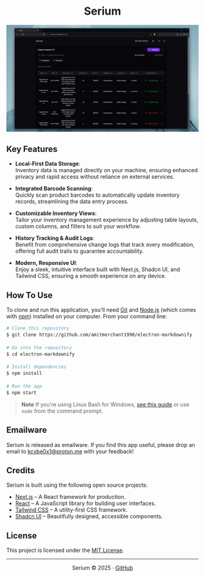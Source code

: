 
<h1 align="center">
  Serium
</h1>

<div align="center">
  <img src="/public/imgs/screenshot-inventory.png" alt="Serium Inventory Management Interface" width="800">
</div>

## Key Features

- **Local-First Data Storage**:  
  Inventory data is managed directly on your machine, ensuring enhanced privacy and rapid access without reliance on external services.

- **Integrated Barcode Scanning**:  
  Quickly scan product barcodes to automatically update inventory records, streamlining the data entry process.

- **Customizable Inventory Views**:  
  Tailor your inventory management experience by adjusting table layouts, custom columns, and filters to suit your workflow.

- **History Tracking & Audit Logs**:  
  Benefit from comprehensive change logs that track every modification, offering full audit trails to guarantee accountability.

- **Modern, Responsive UI**:  
  Enjoy a sleek, intuitive interface built with Next.js, Shadcn UI, and Tailwind CSS, ensuring a smooth experience on any device.

## How To Use

To clone and run this application, you'll need [Git](https://git-scm.com) and [Node.js](https://nodejs.org/en/download/) (which comes with [npm](http://npmjs.com)) installed on your computer. From your command line:

```bash
# Clone this repository
$ git clone https://github.com/amitmerchant1990/electron-markdownify

# Go into the repository
$ cd electron-markdownify

# Install dependencies
$ npm install

# Run the app
$ npm start
```

> **Note**
> If you're using Linux Bash for Windows, [see this guide](https://www.howtogeek.com/261575/how-to-run-graphical-linux-desktop-applications-from-windows-10s-bash-shell/) or use `node` from the command prompt.

## Emailware

Serium is released as emailware. If you find this app useful, please drop an email to kcybe0x1@proton.me with your feedback!

## Credits

Serium is built using the following open source projects:

- [Next.js](https://nextjs.org) – A React framework for production.
- [React](https://reactjs.org) – A JavaScript library for building user interfaces.
- [Tailwind CSS](https://tailwindcss.com) – A utility-first CSS framework.
- [Shadcn UI](https://ui.shadcn.com) – Beautifully designed, accessible components.

## License

This project is licensed under the [MIT License](LICENSE).

---

<p align="center">
  Serium © 2025 · <a href="https://github.com/kcybe/serium">GitHub</a>
</p>
